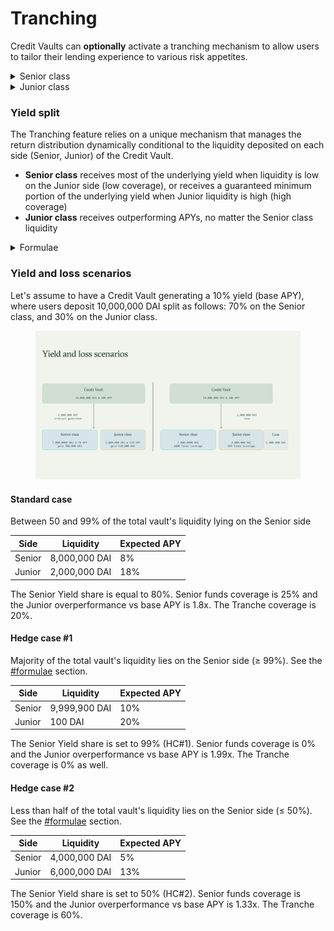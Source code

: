 # Tranching

Credit Vaults can **optionally** activate a tranching mechanism to allow users to tailor their lending experience to various risk appetites.

<details>

<summary>Senior class</summary>

This class offers **intrinsic protection on funds**, given by Junior deposits. \
Senior Tranche LPs intrinsically **have a first lien on the underlying assets**, i.e., they are first in line to be repaid in case of default (hack or loss of funds).

</details>

<details>

<summary>Junior class</summary>

This class offers a **greater yield** by dragging more exposure to the underlying yield.\
Junior Tranche LPs have a second lien or no lien at all in case of default (hack or loss of funds).

The Junior class is designed to receive a higher share of yield compared to the Senior one, to proportionally compensate for the higher risk taken.

</details>

### Yield split

The Tranching feature relies on a unique mechanism that manages the return distribution dynamically conditional to the liquidity deposited on each side (Senior, Junior) of the Credit Vault.

* **Senior class** receives most of the underlying yield when liquidity is low on the Junior side (low coverage), or receives a guaranteed minimum portion of the underlying yield when Junior liquidity is high (high coverage)
* **Junior class** receives outperforming APYs, no matter the Senior class liquidity

<details>

<summary>Formulae</summary>

#### Liquidity ratios <a href="#liquidity-ratios" id="liquidity-ratios"></a>

First, we define the Senior and Junior TVL ratios as

$$\text{TVL ratio}_{Sr} = \frac{\text{Liquidity}_{Senior}}{\text{Liquidity}_{Senior + Junior}}$$

$$\text{TVL ratio}_{Jr} = \frac{\text{Liquidity}_{Junior}}{\text{Liquidity}_{Senior + Junior}}$$

#### Senior and Junior yields <a href="#senior-and-junior-yields" id="senior-and-junior-yields"></a>

The Senior return can be calculated as

$$\text{APY}_{Sr} = \text{Base APY} \times \text{Yield share}_{Sr} \qquad \tag{1}$$

where the _Base APY_ is the underlying Tranches yield and the _Yield share_ of the Senior side is a piecewise function conditional to the liquidity on the Senior tranche.

$$\text{Yield share}_{Sr} =  \begin{dcases}  99\% & \text{if } \text{TVL ratio}_{Sr} \geq 99\%  \\         \\          \dfrac{\text{Liquidity}_{Senior}}{\text{Liquidity}_{Senior + Junior}} & \text{if } \text{TVL ratio}_{Sr} > 50\%  \\         \\         50\% & \text{if } \text{TVL ratio}_{Sr} \leq 50\%  \\     \end{dcases}$$

The Junior return can be calculated as

$$\text{APY}_{Jr} = \frac{(\text{Base APY} - \text{APY}_{Sr}) \times \text{TVL ratio}_{Sr}}{\text{TVL ratio}_{Jr}} + \text{Base APY} \qquad \tag{2}$$

When Senior liquidity represents 50-99% of the funds in the Tranche, we use Equation (1) to compute the Yield share of the Senior side.&#x20;

Alternatively, we use some fixed percentages. There are two **hedge cases**:

1. The majority of the vault's liquidity lying on the Senior side (more than 99%)
2. Less than half of the vault's liquidity lying on the Senior side (less than 50%)

$$\text{Yield share}_{Sr} =      \begin{dcases}         99\% & \text{if } \dfrac{\text{Liquidity}_{Senior}}{\text{Liquidity}_{Senior + Junior}} \geq 99\%  \\         \\         50\% & \text{if } \dfrac{\text{Liquidity}_{Senior}}{\text{Liquidity}_{Senior + Junior}} \leq 50\%  \\     \end{dcases}$$

In the first case, we set the Yield share of the Senior class equal to 99% while in the second case, we set it equal to 50%. These two hedge cases link to the principle that

> * **Senior class** receives most of the underlying yield when liquidity is low on the Junior side (low coverage), or receives a guaranteed minimum portion of the underlying yield when Junior liquidity is high (high coverage)
> * **Junior class** receives outperforming APYs, no matter the Senior class liquidity

The _guaranteed minimum portion_, aka the _Yield share_ of the Senior Tranches, has been set to half the _Base APY_ (see HC#2) when the Senior liquidity is smaller than the Junior one.

#### Senior coverage and Junior overperformance <a href="#senior-coverage-and-junior-overperformance" id="senior-coverage-and-junior-overperformance"></a>

The formulas of the Senior coverage provided by the Junior counterparty and the Junior boosted yield vs the underlying return are

$$\text{Coverage}_{Sr} = \frac{\text{Liquidity}_{Junior}}{\text{Liquidity}_{Senior}}$$

$$\text{Overperformance}_{Jr} = \frac{\text{APY}_{Jr}}{\text{Base APY}}$$

The Senior coverage should not be confused with the overall Tranche coverage that is computed in proportion to the whole tranche TVL

$$\text{Tranche coverage} = \frac{\text{Liquidity}_{Junior}}{\text{Liquidity}_{Tranche}}$$

</details>

### Yield and loss scenarios <a href="#liquidity-ratios" id="liquidity-ratios"></a>

Let's assume to have a Credit Vault generating a 10% yield (base APY), where users deposit 10,000,000 DAI split as follows: 70% on the Senior class, and 30% on the Junior class.

<figure><img src="../../.gitbook/assets/Docs_credit_vault_tranching_yield_loss.png" alt=""><figcaption></figcaption></figure>

#### **Standard case**

Between 50 and 99% of the total vault's liquidity lying on the Senior side

| Side   | Liquidity     | Expected APY |
| ------ | ------------- | ------------ |
| Senior | 8,000,000 DAI |  8%          |
| Junior | 2,000,000 DAI | 18%          |

The Senior Yield share is equal to 80%. Senior funds coverage is 25% and the Junior overperformance vs base APY is 1.8x. The Tranche coverage is 20%.&#x20;

#### **Hedge case #1**

Majority of the total vault's liquidity lies on the Senior side (≥ 99%). See the [#formulae](tranching.md#formulae "mention") section.&#x20;

| Side   | Liquidity     | Expected APY |
| ------ | ------------- | ------------ |
| Senior | 9,999,900 DAI | 10%          |
| Junior | 100 DAI       | 20%          |

The Senior Yield share is set to 99% (HC#1). Senior funds coverage is 0% and the Junior overperformance vs base APY is 1.99x. The Tranche coverage is 0% as well.

#### **Hedge case #2**

Less than half of the total vault's liquidity lies on the Senior side (≤ 50%). See the [#formulae](tranching.md#formulae "mention") section.&#x20;

| Side    | Liquidity     | Expected APY |
| ------- | ------------- | ------------ |
| Senior  | 4,000,000 DAI |  5%          |
| Junior  | 6,000,000 DAI | 13%          |

The Senior Yield share is set to 50% (HC#2). Senior funds coverage is 150% and the Junior overperformance vs base APY is 1.33x. The Tranche coverage is 60%.
